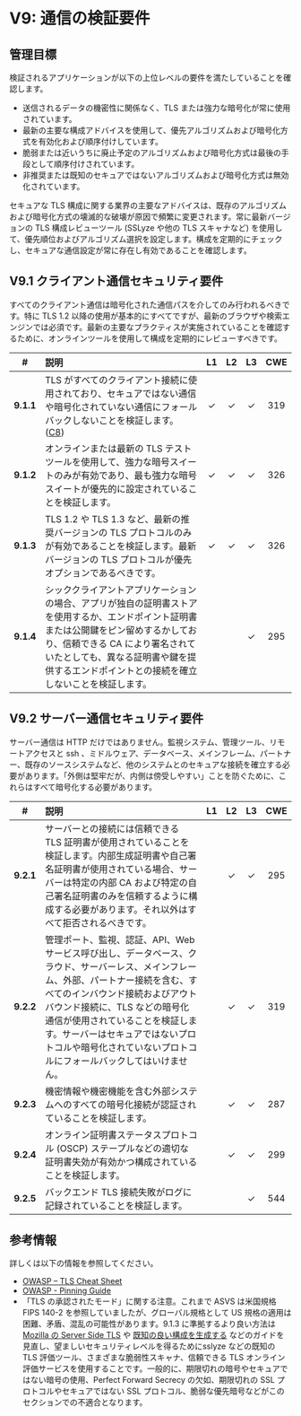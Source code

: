 # V9: 通信の検証要件

## 管理目標

検証されるアプリケーションが以下の上位レベルの要件を満たしていることを確認します。

* 送信されるデータの機密性に関係なく、TLS または強力な暗号化が常に使用されています。
* 最新の主要な構成アドバイスを使用して、優先アルゴリズムおよび暗号化方式を有効化および順序付けしています。
* 脆弱または近いうちに廃止予定のアルゴリズムおよび暗号化方式は最後の手段として順序付けされています。
* 非推奨または既知のセキュアではないアルゴリズムおよび暗号化方式は無効化されています。

セキュアな TLS 構成に関する業界の主要なアドバイスは、既存のアルゴリズムおよび暗号化方式の壊滅的な破壊が原因で頻繁に変更されます。常に最新バージョンの TLS 構成レビューツール (SSLyze や他の TLS スキャナなど) を使用して、優先順位およびアルゴリズム選択を設定します。構成を定期的にチェックし、セキュアな通信設定が常に存在し有効であることを確認します。

## V9.1 クライアント通信セキュリティ要件

すべてのクライアント通信は暗号化された通信パスを介してのみ行われるべきです。特に TLS 1.2 以降の使用が基本的にすべてですが、最新のブラウザや検索エンジンでは必須です。最新の主要なプラクティスが実施されていることを確認するために、オンラインツールを使用して構成を定期的にレビューすべきです。

| # | 説明 | L1 | L2 | L3 | CWE |
| :---: | :--- | :---: | :---:| :---: | :---: |
| **9.1.1** | TLS がすべてのクライアント接続に使用されており、セキュアではない通信や暗号化されていない通信にフォールバックしないことを検証します。 ([C8](https://owasp.org/www-project-proactive-controls/#div-numbering)) | ✓ | ✓ | ✓ | 319 |
| **9.1.2** | オンラインまたは最新の TLS テストツールを使用して、強力な暗号スイートのみが有効であり、最も強力な暗号スイートが優先的に設定されていることを検証します。 | ✓ | ✓ | ✓ | 326 |
| **9.1.3** | TLS 1.2 や TLS 1.3 など、最新の推奨バージョンの TLS プロトコルのみが有効であることを検証します。最新バージョンの TLS プロトコルが優先オプションであるべきです。 | ✓ | ✓ | ✓ | 326 |
| **9.1.4** | シッククライアントアプリケーションの場合、アプリが独自の証明書ストアを使用するか、エンドポイント証明書または公開鍵をピン留めするかしており、信頼できる CA により署名されていたとしても、異なる証明書や鍵を提供するエンドポイントとの接続を確立しないことを検証します。 |   |   | ✓ | 295 |

## V9.2 サーバー通信セキュリティ要件

サーバー通信は HTTP だけではありません。監視システム、管理ツール、リモートアクセスと ssh 、ミドルウェア、データベース、メインフレーム、パートナー、既存のソースシステムなど、他のシステムとのセキュアな接続を確立する必要があります。「外側は堅牢だが、内側は傍受しやすい」ことを防ぐために、これらはすべて暗号化する必要があります。

| # | 説明 | L1 | L2 | L3 | CWE |
| :---: | :--- | :---: | :---:| :---: | :---: |
| **9.2.1** | サーバーとの接続には信頼できる TLS 証明書が使用されていることを検証します。内部生成証明書や自己署名証明書が使用されている場合、サーバーは特定の内部 CA および特定の自己署名証明書のみを信頼するように構成する必要があります。それ以外はすべて拒否されるべきです。 |  | ✓ | ✓ | 295 |
| **9.2.2** | 管理ポート、監視、認証、API、Web サービス呼び出し、データベース、クラウド、サーバーレス、メインフレーム、外部、パートナー接続を含む、すべてのインバウンド接続およびアウトバウンド接続に、TLS などの暗号化通信が使用されていることを検証します。サーバーはセキュアではないプロトコルや暗号化されていないプロトコルにフォールバックしてはいけません。 |  | ✓ | ✓ | 319 |
| **9.2.3** | 機密情報や機密機能を含む外部システムへのすべての暗号化接続が認証されていることを検証します。 |  | ✓ | ✓ | 287 |
| **9.2.4** | オンライン証明書ステータスプロトコル (OSCP) ステープルなどの適切な証明書失効が有効かつ構成されていることを検証します。 |  | ✓ | ✓ | 299 |
| **9.2.5** | バックエンド TLS 接続失敗がログに記録されていることを検証します。 |  |  | ✓ | 544 |

## 参考情報

詳しくは以下の情報を参照してください。

*  [OWASP – TLS Cheat Sheet](https://cheatsheetseries.owasp.org/cheatsheets/Transport_Layer_Protection_Cheat_Sheet.html)
*  [OWASP - Pinning Guide](https://owasp.org/www-community/controls/Certificate_and_Public_Key_Pinning)
* 「TLS の承認されたモード」に関する注意。これまで ASVS は米国規格 FIPS 140-2 を参照していましたが、グローバル規格として US 規格の適用は困難、矛盾、混乱の可能性があります。9.1.3 に準拠するより良い方法は[Mozilla の Server Side TLS](https://wiki.mozilla.org/Security/Server_Side_TLS) や [既知の良い構成を生成する](https://mozilla.github.io/server-side-tls/ssl-config-generator/) などのガイドを見直し、望ましいセキュリティレベルを得るためにsslyze などの既知の TLS 評価ツール、さまざまな脆弱性スキャナ、信頼できる TLS オンライン評価サービスを使用することです。一般的に、期限切れの暗号やセキュアではない暗号の使用、Perfect Forward Secrecy の欠如、期限切れの SSL プロトコルやセキュアではない SSL プロトコル、脆弱な優先暗号などがこのセクションでの不適合となります。
